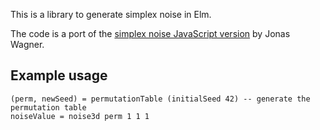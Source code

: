 This is a library to generate simplex noise in Elm.

The code is a port of the [simplex noise JavaScript version](https://github.com/jwagner/simplex-noise.js) by Jonas Wagner.

## Example usage

    (perm, newSeed) = permutationTable (initialSeed 42) -- generate the permutation table
    noiseValue = noise3d perm 1 1 1
